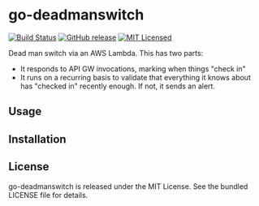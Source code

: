 go-deadmanswitch
=========

[![Build Status](https://img.shields.io/travis/com/akerl/go-deadmanswitch.svg)](https://travis-ci.com/akerl/go-deadmanswitch)
[![GitHub release](https://img.shields.io/github/release/akerl/go-deadmanswitch.svg)](https://github.com/akerl/go-deadmanswitch/releases)
[![MIT Licensed](https://img.shields.io/badge/license-MIT-green.svg)](https://tldrlegal.com/license/mit-license)

Dead man switch via an AWS Lambda. This has two parts:

* It responds to API GW invocations, marking when things "check in"
* It runs on a recurring basis to validate that everything it knows about has "checked in" recently enough. If not, it sends an alert.

## Usage

## Installation

## License

go-deadmanswitch is released under the MIT License. See the bundled LICENSE file for details.
